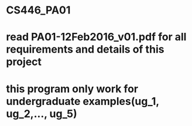 # CS446_PA01
# read PA01-12Feb2016_v01.pdf for all requirements and details of this project
# this program only work for undergraduate examples(ug_1, ug_2,..., ug_5)
